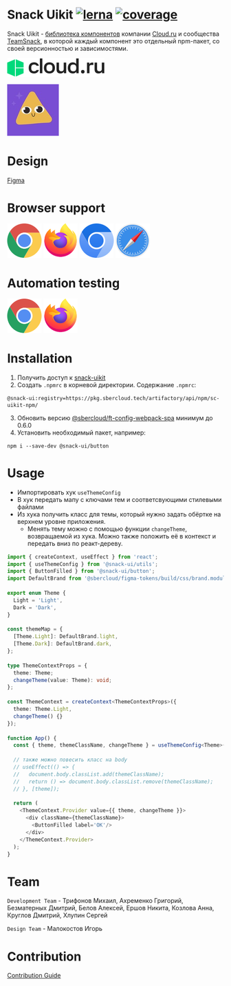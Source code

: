 # Snack Uikit [![lerna](https://img.shields.io/badge/maintained%20with-lerna-cc00ff.svg)](https://lerna.js.org/) [![coverage](https://git.sbercloud.tech/sbercloud-ui/tokens-design-system/snack-uikit/badges/master/coverage.svg?job=testcafe-coverage&key_text=coverage&&key_width=100/coverage.svg)](https://git.sbercloud.tech/sbercloud-ui/tokens-design-system/snack-uikit/badges/master/coverage.svg?job=testcafe-coverage&key_text=coverage&&key_width=100)

Snack Uikit - [библиотека компонентов](https://git.sbercloud.tech/sbercloud-ui/tokens-design-system/snack-uikit) компании [Cloud.ru](https://cloud.ru/) и сообщества [TeamSnack](https://t.me/+tN0DDzHaDVc3M2Iy), в которой каждый компонент это отдельный npm-пакет, со своей версионностью и зависимостями.

![Cloud](storybook/assets/CloudRuFullLogo.svg)   

![TeamSnack](storybook/assets/TeamSnack.jpg)

# Design

[Figma](https://www.figma.com/files/1101513230643708615/team/1194627249980298820/DS-(FF))

# Browser support

![Chrome](storybook/assets/GoogleChromeLogo.svg)
![Firefox](storybook/assets/FirefoxLogo.svg)
![Chromium](storybook/assets/ChromiumLogo.svg)
![Safari](storybook/assets/SafariBrowserLogo.svg)

# Automation testing

![Chrome](storybook/assets/GoogleChromeLogo.svg)
![Firefox](storybook/assets/FirefoxLogo.svg)

# Installation

1. Получить доступ к [snack-uikit](https://git.sbercloud.tech/sbercloud-ui/tokens-design-system/snack-uikit)
2. Создать `.npmrc` в корневой директории. Содержание `.npmrc`:
```text
@snack-ui:registry=https://pkg.sbercloud.tech/artifactory/api/npm/sc-uikit-npm/
```
3. Обновить версию [@sbercloud/ft-config-webpack-spa](https://git.sbercloud.tech/sbercloud-ui/business-tools/frontend-tools/-/tree/master/packages/config-webpack-spa) минимум до 0.6.0
4. Установить необходимый пакет, например:
```text
npm i --save-dev @snack-ui/button
```


# Usage

* Импортировать хук `useThemeConfig`
* В хук передать мапу с ключами тем и соответсвующими стилевыми файлами
* Из хука получить класс для темы, который нужно задать обёртке на верхнем уровне приложения.
  * Менять тему можно с помощью функции `changeTheme`, возвращаемой из хука. Можно также положить её в контекст и передать вниз по реакт-дереву.

```typescript jsx
import { createContext, useEffect } from 'react';
import { useThemeConfig } from '@snack-ui/utils';
import { ButtonFilled } from '@snack-ui/button';
import DefaultBrand from '@sbercloud/figma-tokens/build/css/brand.module.css';

export enum Theme {
  Light = 'Light',
  Dark = 'Dark',
}

const themeMap = {
  [Theme.Light]: DefaultBrand.light,
  [Theme.Dark]: DefaultBrand.dark,
};

type ThemeContextProps = {
  theme: Theme;
  changeTheme(value: Theme): void;
};

const ThemeContext = createContext<ThemeContextProps>({
  theme: Theme.Light,
  changeTheme() {}
});

function App() {
  const { theme, themeClassName, changeTheme } = useThemeConfig<Theme>({themeMap, defaultTheme: Theme.Light});
  
  // также можно повесить класс на body
  // useEffect(() => {
  //   document.body.classList.add(themeClassName);
  //   return () => document.body.classList.remove(themeClassName);
  // }, [theme]);
  
  return (
    <ThemeContext.Provider value={{ theme, changeTheme }}>
      <div className={themeClassName}>
        <ButtonFilled label='OK'/>
      </div>
    </ThemeContext.Provider>
  );
}
```

# Team

`Development Team` - Трифонов Михаил, Ахременко Григорий, Безматерных Дмитрий, Белов Алексей, Ершов Никита, Козлова Анна, Круглов Дмитрий, Хлупин Сергей 

`Design Team` - Малокостов Игорь

# Contribution

[Contribution Guide](CONTRIBUTING.md)
